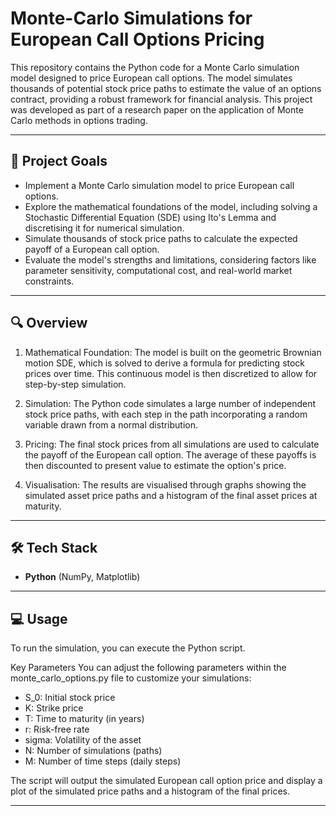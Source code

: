 # Monte-Carlo Simulations for European Call Options Pricing
This repository contains the Python code for a Monte Carlo simulation model designed to price European call options. The model simulates thousands of potential stock price paths to estimate the value of an options contract, providing a robust framework for financial analysis. This project was developed as part of a research paper on the application of Monte Carlo methods in options trading.

---
## 🎯 Project Goals
- Implement a Monte Carlo simulation model to price European call options.
- Explore the mathematical foundations of the model, including solving a Stochastic Differential Equation (SDE) using Ito's Lemma and discretising it for numerical simulation.
- Simulate thousands of stock price paths to calculate the expected payoff of a European call option.
- Evaluate the model's strengths and limitations, considering factors like parameter sensitivity, computational cost, and real-world market constraints.
---
## 🔍 Overview
1. Mathematical Foundation: The model is built on the geometric Brownian motion SDE, which is solved to derive a formula for predicting stock prices over time. This continuous model is then discretized to allow for step-by-step simulation.

2. Simulation: The Python code simulates a large number of independent stock price paths, with each step in the path incorporating a random variable drawn from a normal distribution.

3. Pricing: The final stock prices from all simulations are used to calculate the payoff of the European call option. The average of these payoffs is then discounted to present value to estimate the option's price.

4. Visualisation: The results are visualised through graphs showing the simulated asset price paths and a histogram of the final asset prices at maturity.
---
## 🛠️ Tech Stack
- **Python** (NumPy, Matplotlib)
---
## 💻 Usage
To run the simulation, you can execute the Python script.

Key Parameters
You can adjust the following parameters within the monte_carlo_options.py file to customize your simulations:

- S_0: Initial stock price
- K: Strike price
- T: Time to maturity (in years)
- r: Risk-free rate
- sigma: Volatility of the asset
- N: Number of simulations (paths)
- M: Number of time steps (daily steps)

The script will output the simulated European call option price and display a plot of the simulated price paths and a histogram of the final prices.

---
